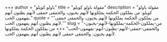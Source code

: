 +++
author = "باولو كويلو"
title = "مقولة باولو كويلو"
description = "مقولة باولو كويلو: من يملكون الحكمة يملكونها لأنهم يحبون، والحمقى حمقى لأنهم يظنون أنهم يفهمون الحب."
quote = '''من يملكون الحكمة يملكونها لأنهم يحبون، والحمقى حمقى لأنهم يظنون أنهم يفهمون الحب.'''
slug = "من-يملكون-الحكمة-يملكونها-لأنهم-يحبون-والحمقى-حمقى-لأنهم-يظنون-أنهم-يفهمون-الحب"
+++
من يملكون الحكمة يملكونها لأنهم يحبون، والحمقى حمقى لأنهم يظنون أنهم يفهمون الحب.
